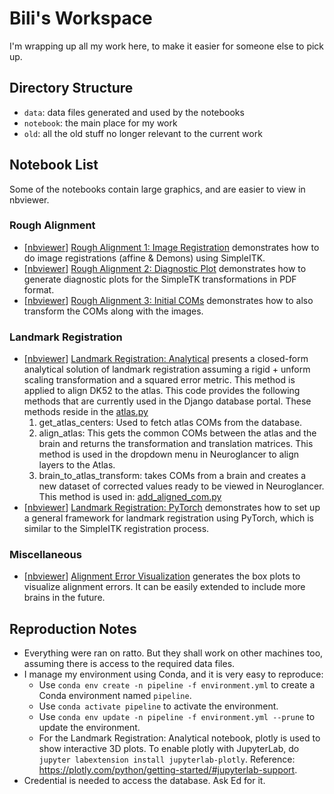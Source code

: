 # Bili's Workspace
I'm wrapping up all my work here, to make it easier for someone else to pick up.

## Directory Structure
- `data`: data files generated and used by the notebooks
- `notebook`: the main place for my work
- `old`: all the old stuff no longer relevant to the current work

## Notebook List
Some of the notebooks contain large graphics, and are easier to view in nbviewer.

### Rough Alignment
- [[nbviewer](https://nbviewer.jupyter.org/github/eddyod/pipeline_utility/blob/master/notebooks/Bili/notebook/rough-alignment-1-image-registration.ipynb)]
[Rough Alignment 1: Image Registration](notebook/rough-alignment-1-image-registration.ipynb)
demonstrates how to do image registrations (affine & Demons) using SimpleITK.
- [[nbviewer](https://nbviewer.jupyter.org/github/eddyod/pipeline_utility/blob/master/notebooks/Bili/notebook/rough-alignment-2-diagnostic-plot.ipynb)]
[Rough Alignment 2: Diagnostic Plot](notebook/rough-alignment-2-diagnostic-plot.ipynb) demonstrates how to generate diagnostic plots for the SimpleTK transformations in PDF format.
- [[nbviewer](https://nbviewer.jupyter.org/github/eddyod/pipeline_utility/blob/master/notebooks/Bili/notebook/rough-alignment-3-initial-coms.ipynb)]
[Rough Alignment 3: Initial COMs](notebook/rough-alignment-3-initial-coms.ipynb)
demonstrates how to also transform the COMs along with the images. 

### Landmark Registration
- [[nbviewer](https://nbviewer.jupyter.org/github/eddyod/pipeline_utility/blob/master/notebooks/Bili/notebook/landmark-registration-analytical.ipynb)]
[Landmark Registration: Analytical](notebook/landmark-registration-analytical.ipynb)
presents a closed-form analytical solution of landmark registration assuming a rigid + unform scaling transformation and a squared error metric. This method is applied to align DK52 to the atlas. This code provides the following methods that are currently used in the Django database portal. These methods reside in the [atlas.py](https://github.com/eddyod/ActiveBrainAtlasAdmin/blob/master/neuroglancer/atlas.py)
    1. get_atlas_centers: Used to fetch atlas COMs from the database.
    1. align_atlas: This gets the common COMs between the atlas and the brain and returns the transformation and translation matrices. This method is used in the dropdown menu in Neuroglancer to align layers to the Atlas.
    1.  brain_to_atlas_transform: takes COMs from a brain and creates a new dataset of corrected values ready to be viewed in Neuroglancer. This method is used in: [add_aligned_com.py](https://github.com/eddyod/pipeline_utility/blob/master/fixes/add_aligned_com.py)
- [[nbviewer](https://nbviewer.jupyter.org/github/eddyod/pipeline_utility/blob/master/notebooks/Bili/notebook/landmark-registration-pytorch.ipynb)]
[Landmark Registration: PyTorch](notebook/landmark-registration-pytorch.ipynb)
demonstrates how to set up a general framework for landmark registration using PyTorch, which is similar to the SimpleITK registration process.

### Miscellaneous
- [[nbviewer](https://nbviewer.jupyter.org/github/eddyod/pipeline_utility/blob/master/notebooks/Bili/notebook/alignment-error-visualization.ipynb)]
[Alignment Error Visualization](notebook/alignment-error-visualization.ipynb)
generates the box plots to visualize alignment errors. It can be easily extended to include more brains in the future.

## Reproduction Notes
- Everything were ran on ratto. But they shall work on other machines too, assuming there is access to the required data files.
- I manage my environment using Conda, and it is very easy to reproduce:
    - Use `conda env create -n pipeline -f environment.yml` to create a Conda environment named `pipeline`.
    - Use `conda activate pipeline` to activate the environment.
    - Use `conda env update -n pipeline -f environment.yml --prune` to update the environment.
    - For the Landmark Registration: Analytical notebook, plotly is used to show interactive 3D plots. To enable plotly with JupyterLab, do `jupyter labextension install jupyterlab-plotly`. Reference: https://plotly.com/python/getting-started/#jupyterlab-support.
- Credential is needed to access the database. Ask Ed for it.
